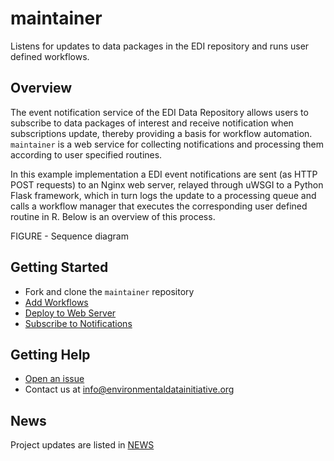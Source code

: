 # maintainer

Listens for updates to data packages in the EDI repository and runs user defined workflows.

## Overview

The event notification service of the EDI Data Repository allows users to subscribe to data packages of interest and receive notification when subscriptions update, thereby providing a basis for workflow automation. `maintainer` is a web service for collecting notifications and processing them according to user specified routines.

In this example implementation a EDI event notifications are sent (as HTTP POST requests) to an Nginx web server, relayed through uWSGI to a Python Flask framework, which in turn logs the update to a processing queue and calls a workflow manager that executes the corresponding user defined routine in R. Below is an overview of this process.

FIGURE - Sequence diagram

## Getting Started
* Fork and clone the `maintainer` repository
* [Add Workflows](https://github.com/clnsmth/maintainer/blob/main/docs/add_workflows.md)
* [Deploy to Web Server](https://github.com/clnsmth/maintainer/blob/main/docs/deployment.md)
* [Subscribe to Notifications](https://github.com/clnsmth/maintainer/blob/main/docs/subscribe.md)

## Getting Help 
* [Open an issue]()
* Contact us at info@environmentaldatainitiative.org

## News
Project updates are listed in [NEWS](https://github.com/clnsmth/maintainer/blob/master/NEWS.md)
